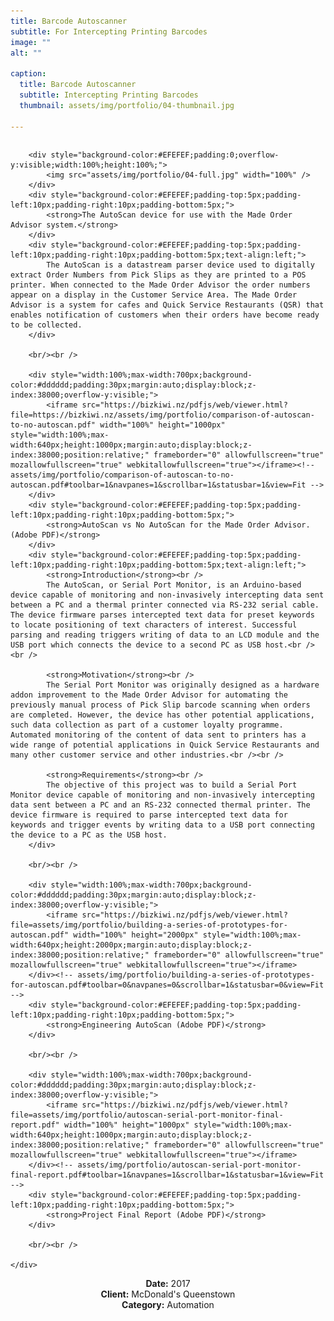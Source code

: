 ```yaml
---
title: Barcode Autoscanner
subtitle: For Intercepting Printing Barcodes
image: ""
alt: ""

caption:
  title: Barcode Autoscanner
  subtitle: Intercepting Printing Barcodes
  thumbnail: assets/img/portfolio/04-thumbnail.jpg

---
```

<div style="width:100%;margin:0;padding:auto;display:block;float:left;position:relative;z-index:38000;overflow-y:visible;">
	<div style="width:100%;overflow-y:visible;float:left;display:block;">
		
		<div style="background-color:#EFEFEF;padding:0;overflow-y:visible;width:100%;height:100%;">
			<img src="assets/img/portfolio/04-full.jpg" width="100%" />
		</div>
		<div style="background-color:#EFEFEF;padding-top:5px;padding-left:10px;padding-right:10px;padding-bottom:5px;">
			<strong>The AutoScan device for use with the Made Order Advisor system.</strong>
		</div>
		<div style="background-color:#EFEFEF;padding-top:5px;padding-left:10px;padding-right:10px;padding-bottom:5px;text-align:left;">
			The AutoScan is a datastream parser device used to digitally extract Order Numbers from Pick Slips as they are printed to a POS printer. When connected to the Made Order Advisor the order numbers appear on a display in the Customer Service Area. The Made Order Advisor is a system for cafes and Quick Service Restaurants (QSR) that enables notification of customers when their orders have become ready to be collected.
		</div>

		<br/><br />

		<div style="width:100%;max-width:700px;background-color:#dddddd;padding:30px;margin:auto;display:block;z-index:38000;overflow-y:visible;">
			<iframe src="https://bizkiwi.nz/pdfjs/web/viewer.html?file=https://bizkiwi.nz/assets/img/portfolio/comparison-of-autoscan-to-no-autoscan.pdf" width="100%" height="1000px" style="width:100%;max-width:640px;height:1000px;margin:auto;display:block;z-index:38000;position:relative;" frameborder="0" allowfullscreen="true" mozallowfullscreen="true" webkitallowfullscreen="true"></iframe><!-- assets/img/portfolio/comparison-of-autoscan-to-no-autoscan.pdf#toolbar=1&navpanes=1&scrollbar=1&statusbar=1&view=Fit -->
		</div>
		<div style="background-color:#EFEFEF;padding-top:5px;padding-left:10px;padding-right:10px;padding-bottom:5px;">
			<strong>AutoScan vs No AutoScan for the Made Order Advisor. (Adobe PDF)</strong>
		</div>
		<div style="background-color:#EFEFEF;padding-top:5px;padding-left:10px;padding-right:10px;padding-bottom:5px;text-align:left;">
			<strong>Introduction</strong><br />
			The AutoScan, or Serial Port Monitor, is an Arduino-based device capable of monitoring and non-invasively intercepting data sent between a PC and a thermal printer connected via RS-232 serial cable. The device firmware parses intercepted text data for preset keywords to locate positioning of text characters of interest. Successful parsing and reading triggers writing of data to an LCD module and the USB port which connects the device to a second PC as USB host.<br /><br />

			<strong>Motivation</strong><br />
			The Serial Port Monitor was originally designed as a hardware addon improvement to the Made Order Advisor for automating the previously manual process of Pick Slip barcode scanning when orders are completed. However, the device has other potential applications, such data collection as part of a customer loyalty programme. Automated monitoring of the content of data sent to printers has a wide range of potential applications in Quick Service Restaurants and many other customer service and other industries.<br /><br />

			<strong>Requirements</strong><br />
			The objective of this project was to build a Serial Port Monitor device capable of monitoring and non-invasively intercepting data sent between a PC and an RS-232 connected thermal printer. The device firmware is required to parse intercepted text data for keywords and trigger events by writing data to a USB port connecting the device to a PC as the USB host.
		</div>

		<br/><br />

		<div style="width:100%;max-width:700px;background-color:#dddddd;padding:30px;margin:auto;display:block;z-index:38000;overflow-y:visible;">
			<iframe src="https://bizkiwi.nz/pdfjs/web/viewer.html?file=assets/img/portfolio/building-a-series-of-prototypes-for-autoscan.pdf" width="100%" height="2000px" style="width:100%;max-width:640px;height:2000px;margin:auto;display:block;z-index:38000;position:relative;" frameborder="0" allowfullscreen="true" mozallowfullscreen="true" webkitallowfullscreen="true"></iframe>
		</div><!-- assets/img/portfolio/building-a-series-of-prototypes-for-autoscan.pdf#toolbar=0&navpanes=0&scrollbar=1&statusbar=0&view=Fit -->
		<div style="background-color:#EFEFEF;padding-top:5px;padding-left:10px;padding-right:10px;padding-bottom:5px;">
			<strong>Engineering AutoScan (Adobe PDF)</strong>
		</div>

		<br/><br />

		<div style="width:100%;max-width:700px;background-color:#dddddd;padding:30px;margin:auto;display:block;z-index:38000;overflow-y:visible;">
			<iframe src="https://bizkiwi.nz/pdfjs/web/viewer.html?file=assets/img/portfolio/autoscan-serial-port-monitor-final-report.pdf" width="100%" height="1000px" style="width:100%;max-width:640px;height:1000px;margin:auto;display:block;z-index:38000;position:relative;" frameborder="0" allowfullscreen="true" mozallowfullscreen="true" webkitallowfullscreen="true"></iframe>
		</div><!-- assets/img/portfolio/autoscan-serial-port-monitor-final-report.pdf#toolbar=1&navpanes=1&scrollbar=1&statusbar=1&view=Fit -->
		<div style="background-color:#EFEFEF;padding-top:5px;padding-left:10px;padding-right:10px;padding-bottom:5px;">
			<strong>Project Final Report (Adobe PDF)</strong>
		</div>
		
		<br/><br />
		
	</div>
<!--
<p style="position:relative;padding-left:auto;padding-right:1vw;padding-top:auto;margin:auto;height:5vh;width:100%;display:block;float:left;z-index:38000;">
<button class="btn btn-primary" style="position:relative;padding:auto;margin:auto;height:5vh;width:9vw;display:block;z-index:38000;" data-dismiss="modal" type="button"><i class="fas fa-times"></i>Close Project</button>
</p>
-->
</div>

<br /><br />
<!--{:.list-inline}-->
<div style="width:100%;text-align:center;">
<strong>Date:</strong> 2017<br />
<strong>Client:</strong> McDonald's Queenstown<br />
<strong>Category:</strong> Automation<br />
</div>
